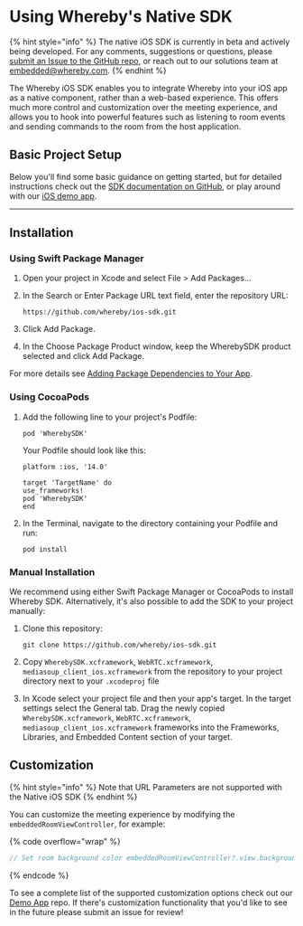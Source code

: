# Using Whereby's Native SDK

{% hint style="info" %}
The native iOS SDK is currently in beta and actively being developed. For any comments, suggestions or questions, please [submit an Issue to the GitHub repo](https://github.com/whereby/ios-sdk/issues), or reach out to our solutions team at embedded@whereby.com.
{% endhint %}

The Whereby iOS SDK enables you to integrate Whereby into your iOS app as a native component, rather than a web-based experience. This offers much more control and customization over the meeting experience, and allows you to hook into powerful features such as listening to room events and sending commands to the room from the host application.&#x20;

## Basic Project Setup

Below you'll find some basic guidance on getting started, but for detailed instructions check out the [SDK documentation on GitHub](https://github.com/whereby/ios-sdk), or play around with our [iOS demo app](https://github.com/whereby/ios-sdk-demo).

***

## Installation

### Using Swift Package Manager

1. Open your project in Xcode and select File > Add Packages...
2.  In the Search or Enter Package URL text field, enter the repository URL:

    ```
    https://github.com/whereby/ios-sdk.git
    ```
3. Click Add Package.
4. In the Choose Package Product window, keep the WherebySDK product selected and click Add Package.

For more details see [Adding Package Dependencies to Your App](https://developer.apple.com/documentation/xcode/adding-package-dependencies-to-your-app).

### Using CocoaPods

1.  Add the following line to your project's Podfile:

    ```
    pod 'WherebySDK'
    ```

    Your Podfile should look like this:

    ```
    platform :ios, '14.0'

    target 'TargetName' do
    use_frameworks!
    pod 'WherebySDK'
    end
    ```
2.  In the Terminal, navigate to the directory containing your Podfile and run:

    ```
    pod install
    ```

### Manual Installation

We recommend using either Swift Package Manager or CocoaPods to install Whereby SDK. Alternatively, it's also possible to add the SDK to your project manually:

1.  Clone this repository:

    ```
    git clone https://github.com/whereby/ios-sdk.git
    ```
2. Copy `WherebySDK.xcframework`, `WebRTC.xcframework`, `mediasoup_client_ios.xcframework` from the repository to your project directory next to your `.xcodeproj` file
3. In Xcode select your project file and then your app's target. In the target settings select the General tab. Drag the newly copied `WherebySDK.xcframework`, `WebRTC.xcframework`, `mediasoup_client_ios.xcframework` frameworks into the Frameworks, Libraries, and Embedded Content section of your target.

## Customization

{% hint style="info" %}
Note that URL Parameters are not supported with the Native iOS SDK
{% endhint %}

You can customize the meeting experience by modifying the `embeddedRoomViewController`, for example:&#x20;

{% code overflow="wrap" %}
```swift
// Set room background color embeddedRoomViewController?.view.backgroundColor = .clear embeddedRoomViewController?.setRoomBackgroundColor(.clear)// Some code
```
{% endcode %}

To see a complete list of the supported customization options check out our [Demo App](https://github.com/whereby/ios-sdk-demo/blob/fa00d4f21646c0bb230fcd8d8163fc5fff8a363a/Demo-SwiftPM/WherebySDKDemo/DemoViewController.swift#L86) repo. If there's customization functionality that you'd like to see in the future please submit an issue for review!
